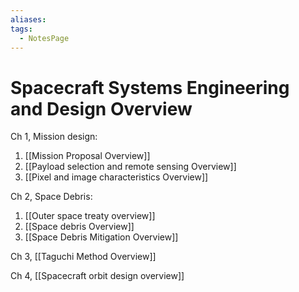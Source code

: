 ```yaml
---
aliases: 
tags:
  - NotesPage
---
```


# Spacecraft Systems Engineering and Design Overview
  
Ch 1, Mission design:
1) [[Mission Proposal Overview]]
2) [[Payload selection and remote sensing Overview]]
3) [[Pixel and image characteristics Overview]]

Ch 2, Space Debris:
1) [[Outer space treaty overview]]
2) [[Space debris Overview]]
3) [[Space Debris Mitigation Overview]]

Ch 3, [[Taguchi Method Overview]]

Ch 4, [[Spacecraft orbit design overview]]